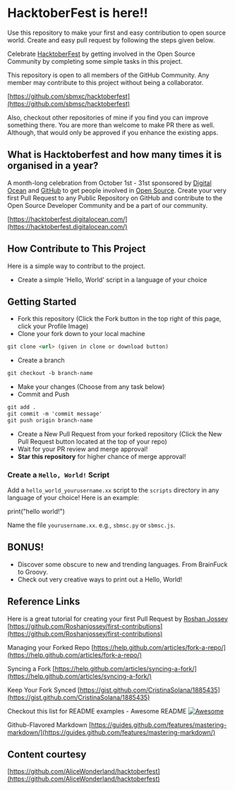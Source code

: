 #  HacktoberFest is here!!

Use this repository to make your first and easy contribution to open source world. Create and easy pull request by following the steps given below.

Celebrate [HacktoberFest](https://hacktoberfest.digitalocean.com/) by getting involved in the Open Source Community by completing some simple tasks in this project.

This repository is open to all members of the GitHub Community. Any member may contribute to this project without being a collaborator.

[https://github.com/sbmxc/hacktoberfest](https://github.com/sbmsc/hacktoberfest)

 Also, checkout other repositories of mine if you find you can improve something there. You are more than welcome to make PR there as well. Although, that would only be approved if you enhance the existing apps.


## What is Hacktoberfest and how many times it is organised in a year?
A month-long celebration from October 1st - 31st sponsored by [Digital Ocean](https://hacktoberfest.digitalocean.com/) and [GitHub](https://github.com/blog/2433-celebrate-open-source-this-october-with-hacktoberfest) to get people involved in [Open Source](https://github.com/open-source). Create your very first Pull Request to any Public Repository on GitHub and contribute to the Open Source Developer Community and be a part of our community.

[https://hacktoberfest.digitalocean.com/](https://hacktoberfest.digitalocean.com/)


## How Contribute to This Project
Here is a simple way to contribut to the project.
* Create a simple 'Hello, World' script in a language of your choice

## Getting Started
* Fork this repository (Click the Fork button in the top right of this page, click your Profile Image)
* Clone your fork down to your local machine
```markdown
git clone <url> (given in clone or download button)
```
* Create a branch
```markdown
git checkout -b branch-name
```
* Make your changes (Choose from any task below)
* Commit and Push
```markdown
git add .
git commit -m 'commit message'
git push origin branch-name
```
* Create a New Pull Request from your forked repository (Click the New Pull Request button located at the top of your repo)
* Wait for your PR review and merge approval!
* __Star this repository__ for higher chance of merge approval!

### Create a `Hello, World!` Script
Add a `hello_world_yourusername.xx` script to the `scripts` directory in any language of your choice! Here is an example:

print("hello world!")

Name the file `yourusername.xx`. e.g., `sbmsc.py` or `sbmsc.js`.

## BONUS!
* Discover some obscure to new and trending languages. From BrainFuck to Groovy.
* Check out very creative ways to print out a Hello, World!

## Reference Links
Here is a great tutorial for creating your first Pull Request by [Roshan Jossey](https://github.com/Roshanjossey)
[https://github.com/Roshanjossey/first-contributions](https://github.com/Roshanjossey/first-contributions)

Managing your Forked Repo [https://help.github.com/articles/fork-a-repo/](https://help.github.com/articles/fork-a-repo/)

Syncing a Fork [https://help.github.com/articles/syncing-a-fork/](https://help.github.com/articles/syncing-a-fork/)

Keep Your Fork Synced [https://gist.github.com/CristinaSolana/1885435](https://gist.github.com/CristinaSolana/1885435)

Checkout this list for README examples - Awesome README [![Awesome](https://cdn.rawgit.com/sindresorhus/awesome/d7305f38d29fed78fa85652e3a63e154dd8e8829/media/badge.svg)](https://github.com/sindresorhus/awesome)

Github-Flavored Markdown [https://guides.github.com/features/mastering-markdown/](https://guides.github.com/features/mastering-markdown/)

## Content courtesy
[https://github.com/AliceWonderland/hacktoberfest](https://github.com/AliceWonderland/hacktoberfest) 


